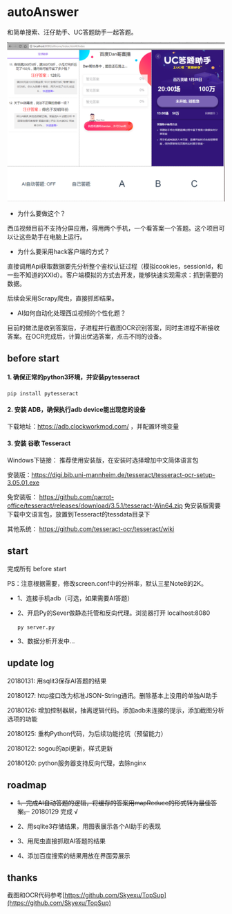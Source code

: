 # autoAnswer

和简单搜索、汪仔助手、UC答题助手一起答题。

![](images/answer_view.png)

- 为什么要做这个？

西瓜视频目前不支持分屏应用，得用两个手机，一个看答案一个答题。这个项目可以让这些助手在电脑上运行。

- 为什么要采用hack客户端的方式？

直接调用Api获取数据要先分析整个鉴权认证过程（模拟cookies，sessionId，和一些不知道的XXId）。客户端模拟的方式去开发，能够快速实现需求：抓到需要的数据。

后续会采用Scrapy爬虫，直接抓即结果。

- AI如何自动化处理西瓜视频的个性化题？

目前的做法是收到答案后，子进程并行截图OCR识别答案，同时主进程不断接收答案。在OCR完成后，计算出优选答案，点击不同的设备。

## before start

#### 1. 确保正常的python3环境，并安装pytesseract

`pip install pytesseract`

#### 2. 安装 ADB，确保执行adb device能出现您的设备

下载地址：https://adb.clockworkmod.com/ ，并配置环境变量

#### 3. 安装 谷歌 Tesseract

Windows下链接： 推荐使用安装版，在安装时选择增加中文简体语言包

安装版：https://digi.bib.uni-mannheim.de/tesseract/tesseract-ocr-setup-3.05.01.exe

免安装版： https://github.com/parrot-office/tesseract/releases/download/3.5.1/tesseract-Win64.zip 免安装版需要下载中文语言包，放置到Tesseract的tessdata目录下

其他系统： https://github.com/tesseract-ocr/tesseract/wiki

## start

完成所有 before start

PS：注意根据需要，修改screen.conf中的分辨率，默认三星Note8的2K。

+ 1、连接手机adb（可选，如果需要AI答题）

+ 2、开启Py的Sever做静态托管和反向代理。浏览器打开 localhost:8080

  `py server.py`

+ 3、数据分析开发中...

## update log

20180131: 用sqlit3保存AI答题的结果

20180127: http接口改为标准JSON-String通讯。删除基本上没用的单独AI助手

20180126: 增加控制器层，抽离逻辑代码。添加adb未连接的提示，添加截图分析选项的功能

20180125: 重构Python代码，为后续功能挖坑（预留能力）

20180122: sogou的api更新，样式更新

20180120: python服务器支持反向代理，去除nginx

## roadmap

+ ~~1、完成AI自动答题的逻辑，将缓存的答案用mapReduce的形式转为最佳答案。~~ 20180129 完成 √

+ 2、用sqlite3存储结果，用图表展示各个AI助手的表现

+ 3、用爬虫直接抓取AI答题的结果

+ 4、添加百度搜索的结果用放在界面旁展示

## thanks

截图和OCR代码参考[https://github.com/Skyexu/TopSup](https://github.com/Skyexu/TopSup)

